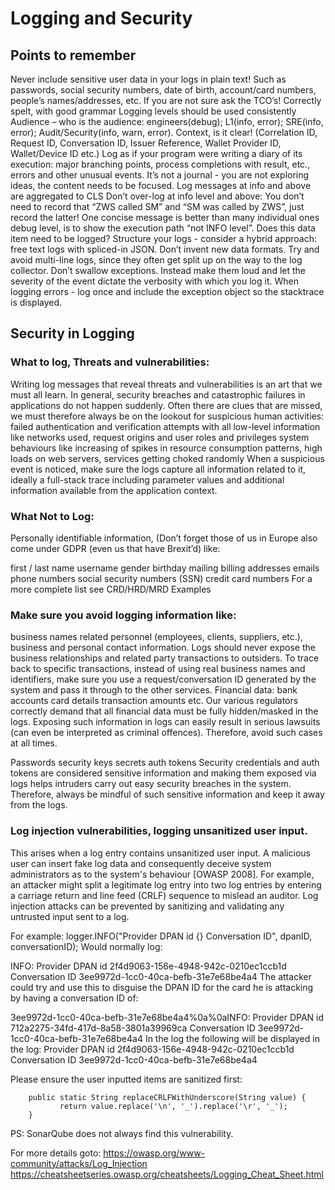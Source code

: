 # Logging and Security
## Points to remember 
Never include sensitive user data in your logs in plain text! Such as passwords, social security numbers, date of birth, account/card numbers, people’s names/addresses, etc. If you are not sure ask the TCO’s!
Correctly spelt, with good grammar
Logging levels should be used consistently
Audience – who is the audience: engineers(debug); L1(info, error); SRE(info, error); Audit/Security(info, warn, error).
Context, is it clear! (Correlation ID, Request ID, Conversation ID, Issuer Reference, Wallet Provider ID, Wallet/Device ID etc.)
Log as if your program were writing a diary of its execution: major branching points, process completions with result, etc., errors and other unusual events. It’s not a journal - you are not exploring ideas, the content needs to be focused.
Log messages at info and above are aggregated to CLS
Don’t over-log at info level and above:
You don’t need to record that “ZWS called SM” and “SM was called by ZWS”, just record the latter!
One concise message is better than many individual ones
debug level, is to show the execution path “not INFO level”.
Does this data item need to be logged?
Structure your logs - consider a hybrid approach: free text logs with spliced-in JSON. Don’t invent new data formats.
Try and avoid multi-line logs, since they often get split up on the way to the log collector.
Don’t swallow exceptions. Instead make them loud and let the severity of the event dictate the verbosity with which you log it.
When logging errors - log once and include the exception object so the stacktrace is displayed.

## Security in Logging
### What to log, Threats and vulnerabilities:
Writing log messages that reveal threats and vulnerabilities is an art that we must all learn. In general, security breaches and catastrophic failures in applications do not happen suddenly. Often there are clues that are missed, we must therefore always be on the lookout for suspicious human activities: failed authentication and verification attempts with all low-level information like networks used, request origins and user roles and privileges system behaviours like increasing of spikes in resource consumption patterns, high loads on web servers, services getting choked randomly When a suspicious event is noticed, make sure the logs capture all information related to it, ideally a full-stack trace including parameter values and additional information available from the application context. 

### What Not to Log:
Personally identifiable information, (Don’t forget those of us in Europe also come under GDPR (even us that have Brexit’d) like:

first / last name
username
gender
birthday
mailing
billing addresses
emails
phone numbers
social security numbers (SSN)
credit card numbers
For a more complete list see CRD/HRD/MRD Examples

### Make sure you avoid logging information like:
business names
related personnel (employees, clients, suppliers, etc.),
business and personal contact information.
Logs should never expose the business relationships and related party transactions to outsiders. To trace back to specific transactions, instead of using real business names and identifiers, make sure you use a request/conversation ID generated by the system and pass it through to the other services.
Financial data:
bank accounts
card details
transaction amounts
etc.
Our various regulators correctly demand that all financial data must be fully hidden/masked in the logs. Exposing such information in logs can easily result in serious lawsuits (can even be interpreted as criminal offences). Therefore, avoid such cases at all times.

Passwords
security keys
secrets
auth tokens
Security credentials and auth tokens are considered sensitive information and making them exposed via logs helps intruders carry out easy security breaches in the system. Therefore, always be mindful of such sensitive information and keep it away from the logs.

### Log injection vulnerabilities, logging unsanitized user input.
This arises when a log entry contains unsanitized user input. A malicious user can insert fake log data and consequently deceive system administrators as to the system's behaviour [OWASP 2008]. For example, an attacker might split a legitimate log entry into two log entries by entering a carriage return and line feed (CRLF) sequence to mislead an auditor. Log injection attacks can be prevented by sanitizing and validating any untrusted input sent to a log.

For example:
logger.INFO("Provider DPAN id {} Conversation ID", dpanID, conversationID);
Would normally log:

INFO: Provider DPAN id 2f4d9063-156e-4948-942c-0210ec1ccb1d Conversation ID 3ee9972d-1cc0-40ca-befb-31e7e68be4a4
The attacker could try and use this to disguise the DPAN ID for the card he is attacking by having a conversation ID of:

3ee9972d-1cc0-40ca-befb-31e7e68be4a4%0a%0aINFO: Provider DPAN id 712a2275-34fd-417d-8a58-3801a39969ca Conversation ID 3ee9972d-1cc0-40ca-befb-31e7e68be4a4
In the log the following will be displayed in the log: Provider DPAN id 2f4d9063-156e-4948-942c-0210ec1ccb1d Conversation ID 3ee9972d-1cc0-40ca-befb-31e7e68be4a4

Please ensure the user inputted items are sanitized first:

        public static String replaceCRLFWithUnderscore(String value) {
               return value.replace('\n', '_').replace('\r', '_');
        }
PS: SonarQube does not always find this vulnerability.

For more details goto:
https://owasp.org/www-community/attacks/Log_Injection https://cheatsheetseries.owasp.org/cheatsheets/Logging_Cheat_Sheet.html

 
